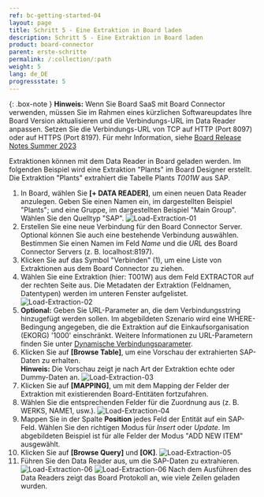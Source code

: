 ```yaml
---
ref: bc-getting-started-04
layout: page
title: Schritt 5 - Eine Extraktion in Board laden
description: Schritt 5 - Eine Extraktion in Board laden
product: board-connector
parent: erste-schritte
permalink: /:collection/:path
weight: 5
lang: de_DE
progressstate: 5
---
```



{: .box-note }
**Hinweis:** Wenn Sie Board SaaS mit Board Connector verwenden, müssen Sie im Rahmen eines kürzlichen Softwareupdates Ihre Board Version aktualisieren und die Verbindungs-URL im Data Reader anpassen.
Setzen Sie die Verbindungs-URL von TCP auf HTTP (Port 8097) oder auf HTTPS (Port 8197).
Für mehr Information, siehe [Board Release Notes Summer 2023](https://www.boardmanual.com/2021/summer/whats-new-release-notes/2023-summer-release/other-enhancements.htm?rhsearch=sap%20connector&rhhlterm=sap%20connector)


Extraktionen können mit dem Data Reader in Board geladen werden. Im folgenden Beispiel wird eine Extraktion "Plants" im Board Designer erstellt. 
Die Extraktion "Plants" extrahiert die Tabelle Plants *T001W* aus SAP.  

1. In Board, wählen Sie **[+ DATA READER]**, um einen neuen Data Reader anzulegen. Geben Sie einen Namen ein, im dargestellten Beispiel "Plants"; und eine Gruppe, im dargestellten Beispiel "Main Group". Wählen Sie den Quelltyp "SAP".
![Load-Extraction-01](/img/content/board/Load-Extraction-01.png)
2. Erstellen Sie eine neue Verbindung für den Board Connector Server. Optional können Sie auch eine bestehende Verbindung auswählen. Bestimmen Sie einen Namen im Feld *Name* und die *URL* des Board Connector Servers (z. B. localhost:8197).
3. Klicken Sie auf das Symbol "Verbinden" (1), um eine Liste von Extraktionen aus dem Board Connector zu ziehen.
4. Wählen Sie eine Extraktion (hier: T001W) aus dem Feld EXTRACTOR auf der rechten Seite aus. Die Metadaten der Extraktion (Feldnamen, Datentypen) werden im unteren Fenster aufgelistet.
![Load-Extraction-02](/img/content/board/Load-Extraction-02.png)
5. **Optional:** Geben Sie URL-Parameter an, die dem Verbindungsstring hinzugefügt werden sollen. 
Im abgebildeten Szenario wird eine WHERE-Bedingung angegeben, die die Extraktion auf die Einkaufsorganisation (EKORG) '1000' einschränkt. 
Weitere Informationen zu URL-Parametern finden Sie unter [Dynamische Verbindungsparameter](../fortgeschrittene-techniken/extraktionsparameter#parameters-tab-source).
6. Klicken Sie auf **[Browse Table]**, um eine Vorschau der extrahierten SAP-Daten zu erhalten. <br>
**Hinweis:** Die Vorschau zeigt je nach Art der Extraktion echte oder Dummy-Daten an.
![Load-Extraction-03](/img/content/board/Load-Extraction-03.png)
7. Klicken Sie auf **[MAPPING]**, um mit dem Mapping der Felder der Extraktion mit existierenden Board-Entitäten fortzufahren. 
8. Wählen Sie die entsprechenden Felder für die Zuordnung aus (z. B. WERKS, NAME1, usw.).
![Load-Extraction-04](/img/content/board/Load-Extraction-04.png)
9. Mappen Sie in der Spalte **Position** jedes Feld der Entität auf ein SAP-Feld. Wählen Sie den richtigen Modus für *Insert* oder *Update*. Im abgebildeten Beispiel ist für alle Felder der Modus "ADD NEW ITEM" ausgewählt.
10. Klicken Sie auf **[Browse Query]** und **[OK]**.
![Load-Extraction-05](/img/content/board/Load-Extraction-05.png)
11. Führen Sie den Data Reader aus, um die SAP-Daten zu extrahieren. <br>
![Load-Extraction-06](/img/content/board/Load-Extraction-06.png)
![Load-Extraction-06](/img/content/board/Load-Extraction-07.png)
Nach dem Ausführen des Data Readers zeigt das Board Protokoll an, wie viele Zeilen geladen wurden. <br>
